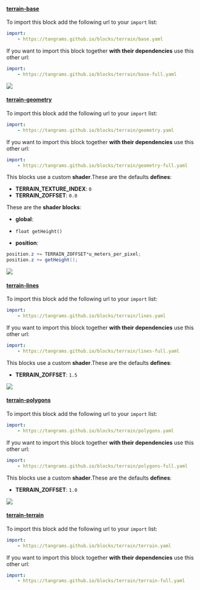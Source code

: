 

#### [terrain-base](http://tangrams.github.io/blocks/#terrain-base) <a href="https://github.com/tangrams/blocks/blob/gh-pages/terrain/base.yaml" target="_blank"><i class="fa fa-github" aria-hidden="true"></i></a>



To import this block add the following url to your `import` list:

```yaml
import:
    - https://tangrams.github.io/blocks/terrain/base.yaml
```




If you want to import this block together **with their dependencies** use this other url:

```yaml
import:
    - https://tangrams.github.io/blocks/terrain/base-full.yaml
```



![](https://mapzen.com/common/styleguide/images/divider/compass-red.png)


#### [terrain-geometry](http://tangrams.github.io/blocks/#terrain-geometry) <a href="https://github.com/tangrams/blocks/blob/gh-pages/terrain/geometry.yaml" target="_blank"><i class="fa fa-github" aria-hidden="true"></i></a>



To import this block add the following url to your `import` list:

```yaml
import:
    - https://tangrams.github.io/blocks/terrain/geometry.yaml
```




If you want to import this block together **with their dependencies** use this other url:

```yaml
import:
    - https://tangrams.github.io/blocks/terrain/geometry-full.yaml
```


This blocks use a custom **shader**.These are the defaults **defines**:
 - **TERRAIN_TEXTURE_INDEX**: ```0```
 - **TERRAIN_ZOFFSET**: ```0.0```

These are the **shader blocks**:

- **global**:
 + `float getHeight() `
- **position**:

```glsl
position.z += TERRAIN_ZOFFSET*u_meters_per_pixel;
position.z += getHeight();
```



![](https://mapzen.com/common/styleguide/images/divider/compass-red.png)


#### [terrain-lines](http://tangrams.github.io/blocks/#terrain-lines) <a href="https://github.com/tangrams/blocks/blob/gh-pages/terrain/lines.yaml" target="_blank"><i class="fa fa-github" aria-hidden="true"></i></a>



To import this block add the following url to your `import` list:

```yaml
import:
    - https://tangrams.github.io/blocks/terrain/lines.yaml
```




If you want to import this block together **with their dependencies** use this other url:

```yaml
import:
    - https://tangrams.github.io/blocks/terrain/lines-full.yaml
```


This blocks use a custom **shader**.These are the defaults **defines**:
 - **TERRAIN_ZOFFSET**: ```1.5```


![](https://mapzen.com/common/styleguide/images/divider/compass-red.png)


#### [terrain-polygons](http://tangrams.github.io/blocks/#terrain-polygons) <a href="https://github.com/tangrams/blocks/blob/gh-pages/terrain/polygons.yaml" target="_blank"><i class="fa fa-github" aria-hidden="true"></i></a>



To import this block add the following url to your `import` list:

```yaml
import:
    - https://tangrams.github.io/blocks/terrain/polygons.yaml
```




If you want to import this block together **with their dependencies** use this other url:

```yaml
import:
    - https://tangrams.github.io/blocks/terrain/polygons-full.yaml
```


This blocks use a custom **shader**.These are the defaults **defines**:
 - **TERRAIN_ZOFFSET**: ```1.0```


![](https://mapzen.com/common/styleguide/images/divider/compass-red.png)


#### [terrain-terrain](http://tangrams.github.io/blocks/#terrain-terrain) <a href="https://github.com/tangrams/blocks/blob/gh-pages/terrain/terrain.yaml" target="_blank"><i class="fa fa-github" aria-hidden="true"></i></a>



To import this block add the following url to your `import` list:

```yaml
import:
    - https://tangrams.github.io/blocks/terrain/terrain.yaml
```




If you want to import this block together **with their dependencies** use this other url:

```yaml
import:
    - https://tangrams.github.io/blocks/terrain/terrain-full.yaml
```


